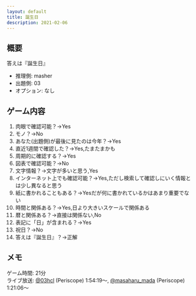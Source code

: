 ```yaml
---
layout: default
title: 誕生日
description: 2021-02-06
---
```


## 概要

答えは『誕生日』

- 推理側: masher
- 出題側: 03
- オプション: なし

## ゲーム内容

1. 肉眼で確認可能？→Yes
2. モノ？→No
3. あなた(出題側)が最後に見たのは今年？→Yes
4. 直近1週間で確認した？→Yes,たまたまかも
5. 周期的に確認する？→Yes
6. 図表で確認可能？→No
7. 文字情報？→文字が多いと思う,Yes
8. インターネット上でも確認可能？→Yes,ただし検索して確認しにいく情報とは少し異なると思う
9. 紙に書かれることもある？→Yesだが何に書かれているかはあまり重要でない
10. 時間と関係ある？→Yes,日より大きいスケールで関係ある
11. 暦と関係ある？→直接は関係ない,No
12. 表記に「日」が含まれる？→Yes
13. 祝日？→No
14. 答えは『誕生日』？→正解

## メモ

ゲーム時間: 21分  
ライブ放送: [@03hcl](https://www.periscope.tv/03hcl/1dRJZNRMWzgJB?t=1h54m19s) (Periscope) 1:54:19～, [@masaharu_mada](https://www.pscp.tv/masaharu_mada/1YqxoyVAnNkGv?t=1h21m6s) (Periscope) 1:21:06～
